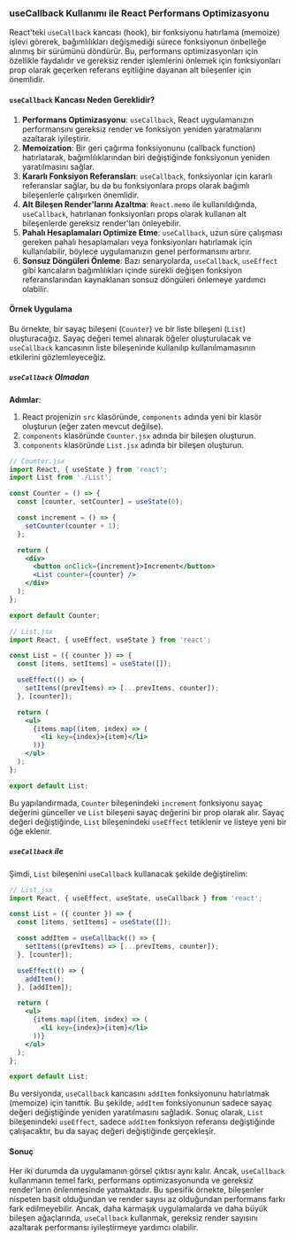 ### useCallback Kullanımı ile React Performans Optimizasyonu

React'teki `useCallback` kancası (hook), bir fonksiyonu hatırlama (memoize) işlevi görerek, bağımlılıkları değişmediği sürece fonksiyonun önbelleğe alınmış bir sürümünü döndürür. Bu, performans optimizasyonları için özellikle faydalıdır ve gereksiz render işlemlerini önlemek için fonksiyonları prop olarak geçerken referans eşitliğine dayanan alt bileşenler için önemlidir.

#### `useCallback` Kancası Neden Gereklidir?

1. **Performans Optimizasyonu**: `useCallback`, React uygulamanızın performansını gereksiz render ve fonksiyon yeniden yaratmalarını azaltarak iyileştirir.
2. **Memoization**: Bir geri çağırma fonksiyonunu (callback function) hatırlatarak, bağımlılıklarından biri değiştiğinde fonksiyonun yeniden yaratılmasını sağlar.
3. **Kararlı Fonksiyon Referansları**: `useCallback`, fonksiyonlar için kararlı referanslar sağlar, bu da bu fonksiyonlara props olarak bağımlı bileşenlerle çalışırken önemlidir.
4. **Alt Bileşen Render'larını Azaltma**: `React.memo` ile kullanıldığında, `useCallback`, hatırlanan fonksiyonları props olarak kullanan alt bileşenlerde gereksiz render'ları önleyebilir.
5. **Pahalı Hesaplamaları Optimize Etme**: `useCallback`, uzun süre çalışması gereken pahalı hesaplamaları veya fonksiyonları hatırlamak için kullanılabilir, böylece uygulamanızın genel performansını artırır.
6. **Sonsuz Döngüleri Önleme**: Bazı senaryolarda, `useCallback`, `useEffect` gibi kancaların bağımlılıkları içinde sürekli değişen fonksiyon referanslarından kaynaklanan sonsuz döngüleri önlemeye yardımcı olabilir.

#### Örnek Uygulama

Bu örnekte, bir sayaç bileşeni (`Counter`) ve bir liste bileşeni (`List`) oluşturacağız. Sayaç değeri temel alınarak öğeler oluşturulacak ve `useCallback` kancasının liste bileşeninde kullanılıp kullanılmamasının etkilerini gözlemleyeceğiz.

##### `useCallback` Olmadan

**Adımlar**:

1. React projenizin `src` klasöründe, `components` adında yeni bir klasör oluşturun (eğer zaten mevcut değilse).
2. `components` klasöründe `Counter.jsx` adında bir bileşen oluşturun.
3. `components` klasöründe `List.jsx` adında bir bileşen oluşturun.

```jsx
// Counter.jsx
import React, { useState } from 'react';
import List from './List';

const Counter = () => {
  const [counter, setCounter] = useState(0);

  const increment = () => {
    setCounter(counter + 1);
  };

  return (
    <div>
      <button onClick={increment}>Increment</button>
      <List counter={counter} />
    </div>
  );
};

export default Counter;

// List.jsx
import React, { useEffect, useState } from 'react';

const List = ({ counter }) => {
  const [items, setItems] = useState([]);

  useEffect(() => {
    setItems((prevItems) => [...prevItems, counter]);
  }, [counter]);

  return (
    <ul>
      {items.map((item, index) => (
        <li key={index}>{item}</li>
      ))}
    </ul>
  );
};

export default List;
```

Bu yapılandırmada, `Counter` bileşenindeki `increment` fonksiyonu sayaç değerini günceller ve `List` bileşeni sayaç değerini bir prop olarak alır. Sayaç değeri değiştiğinde, `List` bileşenindeki `useEffect` tetiklenir ve listeye yeni bir öğe eklenir.

##### `useCallback` ile

Şimdi, `List` bileşenini `useCallback` kullanacak şekilde değiştirelim:

```jsx
// List.jsx
import React, { useEffect, useState, useCallback } from 'react';

const List = ({ counter }) => {
  const [items, setItems] = useState([]);

  const addItem = useCallback(() => {
    setItems((prevItems) => [...prevItems, counter]);
  }, [counter]);

  useEffect(() => {
    addItem();
  }, [addItem]);

  return (
    <ul>
      {items.map((item, index) => (
        <li key={index}>{item}</li>
      ))}
    </ul>
  );
};

export default List;
```

Bu versiyonda, `useCallback` kancasını `addItem` fonksiyonunu hatırlatmak (memoize) için tanıttık. Bu şekilde, `addItem` fonksiyonunun sadece sayaç değeri değiştiğinde yeniden yaratılmasını sağladık. Sonuç olarak, `List` bileşenindeki `useEffect`, sadece `addItem` fonksiyon referansı değiştiğinde çalışacaktır, bu da sayaç değeri değiştiğinde gerçekleşir.

#### Sonuç

Her iki durumda da uygulamanın görsel çıktısı aynı kalır. Ancak, `useCallback` kullanmanın temel farkı, performans optimizasyonunda ve gereksiz render'ların önlenmesinde yatmaktadır. Bu spesifik örnekte, bileşenler nispeten basit olduğundan ve render sayısı az olduğundan performans farkı fark edilmeyebilir. Ancak, daha karmaşık uygulamalarda ve daha büyük bileşen ağaçlarında, `useCallback` kullanmak, gereksiz render sayısını azaltarak performansı iyileştirmeye yardımcı olabilir.
